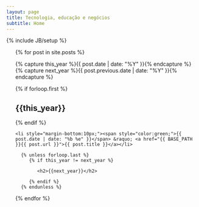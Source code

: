 ```yaml
---
layout: page
title: Tecnologia, educação e negócios 
subtitle: Home 
---
```

{% include JB/setup %}

<ul class="posts">
  {% for post in site.posts %}
  
   {% capture this_year %}{{ post.date | date: "%Y" }}{% endcapture %}
   {% capture next_year %}{{ post.previous.date | date: "%Y" }}{% endcapture %}
    
   {% if forloop.first %}
      <h2>{{this_year}}</h2>
   {% endif %}   
      
    <li style="margin-bottom:10px;"><span style="color:green;">{{ post.date | date: "%b %e" }}</span> &raquo; <a href="{{ BASE_PATH }}{{ post.url }}">{{ post.title }}</a></li>
 
      {% unless forloop.last %} 
         {% if this_year != next_year %}
        
            <h2>{{next_year}}</h2>
        
         {% endif %}
      {% endunless %}  
 

  {% endfor %}
</ul>




